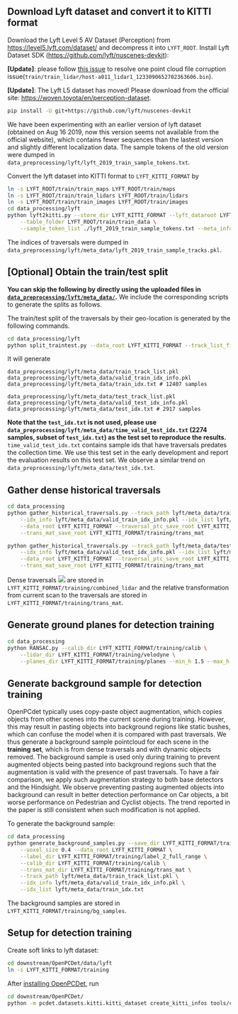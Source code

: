 
## Download Lyft dataset and convert it to KITTI format
Download the Lyft Level 5 AV Dataset (Perception)
from https://level5.lyft.com/dataset/ and decompress it
into `LYFT_ROOT`. Install Lyft Dataset SDK (https://github.com/lyft/nuscenes-devkit):

**[Update]**: please follow [this issue](https://github.com/YurongYou/Hindsight/issues/2) to resolve one point cloud file corruption issue(`train/train_lidar/host-a011_lidar1_1233090652702363606.bin`).

**[Update]**: The Lyft L5 dataset has moved! Please download from the official site: https://woven.toyota/en/perception-dataset.

```bash
pip install -U git+https://github.com/lyft/nuscenes-devkit
```

We have been experimenting with an earlier version of lyft dataset
(obtained on Aug 16 2019, now this version seems not available from the official website),
which contains fewer sequences than the lastest version and slightly different localization data.
The sample tokens of the old version were dumped in
`data_preprocessing/lyft/lyft_2019_train_sample_tokens.txt`.

Convert the lyft dataset into KITTI format to `LYFT_KITTI_FORMAT` by
```bash
ln -s LYFT_ROOT/train/train_maps LYFT_ROOT/train/maps
ln -s LYFT_ROOT/train/train_lidars LYFT_ROOT/train/lidars
ln -s LYFT_ROOT/train/train_images LYFT_ROOT/train/images
cd data_processing/lyft
python lyft2kitti.py --store_dir LYFT_KITTI_FORMAT --lyft_dataroot LYFT_ROOT/train \
    --table_folder LYFT_ROOT/train/train_data \
    --sample_token_list ./lyft_2019_train_sample_tokens.txt --meta_info_prefix trainset_
```

The indices of traversals were dumped in `data_preprocessing/lyft/meta_data/lyft_2019_train_sample_tracks.pkl`.

## \[Optional\] Obtain the train/test split
**You can skip the following by directly using the uploaded files in
[`data_preprocessing/lyft/meta_data/`](meta_data).** We include the corresponding
scripts to generate the splits as follows.

The train/test split of the traversals by their geo-location
is generated by the following commands.
```bash
cd data_processing/lyft
python split_traintest.py --data_root LYFT_KITTI_FORMAT --track_list_file meta_data/lyft_2019_train_sample_tracks.pkl
```
It will generate
```
data_preprocessing/lyft/meta_data/train_track_list.pkl
data_preprocessing/lyft/meta_data/valid_train_idx_info.pkl
data_preprocessing/lyft/meta_data/train_idx.txt # 12407 samples

data_preprocessing/lyft/meta_data/test_track_list.pkl
data_preprocessing/lyft/meta_data/valid_test_idx_info.pkl
data_preprocessing/lyft/meta_data/test_idx.txt # 2917 samples
```
**Note that the `test_idx.txt` is not used, please use `data_preprocessing/lyft/meta_data/time_valid_test_idx.txt`
(2274 samples, subset of `test_idx.txt`) as the test set to reproduce the results.**
`time_valid_test_idx.txt` contains
sample ids that have traversals predates the collection time. We use this test set
in the early development and report the evaluation results on this test set.
We observe a similar trend on `data_preprocessing/lyft/meta_data/test_idx.txt`.

## Gather dense historical traversals

```bash
cd data_processing
python gather_historical_traversals.py --track_path lyft/meta_data/train_track_list.pkl \
    --idx_info lyft/meta_data/valid_train_idx_info.pkl --idx_list lyft/meta_data/train_idx.txt \
    --data_root LYFT_KITTI_FORMAT --traversal_ptc_save_root LYFT_KITTI_FORMAT/training/combined_lidar \
    --trans_mat_save_root LYFT_KITTI_FORMAT/training/trans_mat

python gather_historical_traversals.py --track_path lyft/meta_data/test_track_list.pkl \
    --idx_info lyft/meta_data/valid_test_idx_info.pkl --idx_list lyft/meta_data/time_valid_test_idx.txt \
    --data_root LYFT_KITTI_FORMAT --traversal_ptc_save_root LYFT_KITTI_FORMAT/training/combined_lidar \
    --trans_mat_save_root LYFT_KITTI_FORMAT/training/trans_mat
```
Dense traversals <img src="https://render.githubusercontent.com/render/math?math=\{\boldsymbol{S}_{l_c}^t\}">
are stored in `LYFT_KITTI_FORMAT/training/combined_lidar` and the relative
transformation from current scan to the traversals are stored in
`LYFT_KITTI_FORMAT/training/trans_mat`.

## Generate ground planes for detection training
```bash
cd data_processing
python RANSAC.py --calib_dir LYFT_KITTI_FORMAT/training/calib \
    --lidar_dir LYFT_KITTI_FORMAT/training/velodyne \
    --planes_dir LYFT_KITTI_FORMAT/training/planes --min_h 1.5 --max_h 2.5
```

## Generate background sample for detection training
OpenPCdet typically uses copy-paste object augmentation, which copies objects
from other scenes into the current scene during training. However, this may result
in pasting objects into background regions like static bushes,
which can confuse the model when it is compared with past traversals.
We thus generate a background sample pointcloud for each scene in the **training set**,
which is from dense traversals and with dynamic objects removed.
The background sample is used only during training to prevent augmented
objects being pasted into background regions such that the augmentation
is valid with the presence of past traversals.
To have a fair comparison, we apply such augmentation strategy to both base
detectors and the Hindsight. We observe preventing pasting augmented objects into
background can result in better detection performance on Car objects, a bit worse performance
on Pedestrian and Cyclist objects. The trend reported in the paper is still consistent
when such modification is not applied.

To generate the background sample:
```bash
cd data_processing
python generate_background_samples.py --save_dir LYFT_KITTI_FORMAT/training/bg_samples \
    --voxel_size 0.4 --data_root LYFT_KITTI_FORMAT \
    --label_dir LYFT_KITTI_FORMAT/training/label_2_full_range \
    --calib_dir LYFT_KITTI_FORMAT/training/calib \
    --trans_mat_dir LYFT_KITTI_FORMAT/training/trans_mat \
    --track_path lyft/meta_data/train_track_list.pkl \
    --idx_info lyft/meta_data/valid_train_idx_info.pkl \
    --idx_list lyft/meta_data/train_idx.txt
```
The background samples are stored in `LYFT_KITTI_FORMAT/training/bg_samples`.

## Setup for detection training

Create soft links to lyft dataset:
```bash
cd downstream/OpenPCDet/data/lyft
ln -s LYFT_KITTI_FORMAT/training
```
After [installing OpenPCDet](../../downstream/OpenPCDet/docs/INSTALL.md), run
```bash
cd downstream/OpenPCDet/
python -m pcdet.datasets.kitti.kitti_dataset create_kitti_infos tools/cfgs/dataset_configs/lyft_dataset.yaml
```
